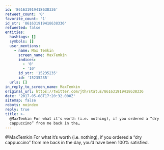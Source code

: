 ```yaml
---
id: '861631919418638336'
retweet_count: '0'
favorite_count: '1'
id_str: '861631919418638336'
retweeted: false
entities:
  hashtags: []
  symbols: []
  user_mentions:
    - name: Max Temkin
      screen_name: MaxTemkin
      indices:
        - '0'
        - '10'
      id_str: '15235235'
      id: '15235235'
  urls: []
in_reply_to_screen_name: MaxTemkin
original_url: https://twitter.com/jth/status/861631919418638336
date: '2017-05-08T17:20:32.000Z'
sitemap: false
robots: noindex
reply: true
title: >-
  @MaxTemkin For what it’s worth (i.e. nothing), if you ordered a “dry
  cappuccino” from me back in the…
---
```


@MaxTemkin For what it’s worth (i.e. nothing), if you ordered a “dry cappuccino” from me back in the day, you’d have been 100% satisfied.